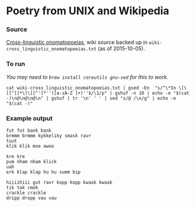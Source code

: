 # Poetry from UNIX and Wikipedia

### Source
[Cross-linguistic onomatopoeias](https://en.wikipedia.org/wiki/Cross-linguistic_onomatopoeias), wiki source backed up in `wiki-cross_linguistic_onomatopoeias.txt` (as of 2015-10-05).

### To run
_You may need to `brew install coreutils gnu-sed` for this to work._

`cat wiki-cross_linguistic_onomatopoeias.txt | gsed -En  "s/^\*In \[\[[^]]*\]\][^']*''([a-zA-Z ]+)''$/\1/p" | gshuf -n 10 | echo -e "$(cat -)\n@\n@\n@\n" | gshuf | tr '\n' ' ' | sed "s/@ /\n/g" | echo -e "$(cat -)"`

### Example output

```
fut fut bank bank
brmmm brmmm kykkeliky smask ravr
tuut
klik klik moe awoo
```

```
kre kre
pum nham nham klick
uah
erk klap klap hu hu summ bip
```

```
hiiiihiii gut ravr kopp kopp kwaak kwaak
tik tak cmok
crackle crackle
dripp dropp vau vau
```
